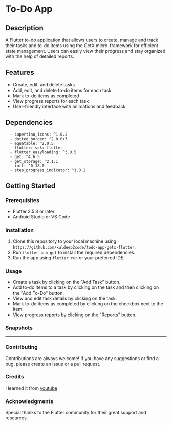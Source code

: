 # To-Do App

## Description
A Flutter to-do application that allows users to create, manage and track their tasks and to-do items using the GetX micro-framework for efficient state management. Users can easily view their progress and stay organized with the help of detailed reports.

## Features
- Create, edit, and delete tasks
- Add, edit, and delete to-do items for each task
- Mark to-do items as completed
- View progress reports for each task
- User-friendly interface with animations and feedback

## Dependencies
      - cupertino_icons: ^1.0.2
      - dotted_border: ^2.0.0+3
      - equatable: ^2.0.5
      - flutter: sdk: flutter
      - flutter_easyloading: ^3.0.5
      - get: ^4.6.5
      - get_storage: ^2.1.1
      - intl: ^0.18.0
      - step_progress_indicator: ^1.0.2

## Getting Started

### Prerequisites
  - Flutter 2.5.3 or later
  - Android Studio or VS Code
  
### Installation
1. Clone this repository to your local machine using 
   `https://github.com/kuldeep2code/todo-app-getx-flutter`.
2. Run `flutter pub get` to install the required dependencies.
3. Run the app using `flutter run` or your preferred IDE.

### Usage
  - Create a task by clicking on the "Add Task" button.
  - Add to-do items to a task by clicking on the task and then clicking on the "Add To-Do" button.
  - View and edit task details by clicking on the task.
  - Mark to-do items as completed by clicking on the checkbox next to the item.
  - View progress reports by clicking on the "Reports" button.

### Snapshots
----

### Contributing
Contributions are always welcome! If you have any suggestions or find a bug, please create an issue or a pull request.

### Credits
I learned it from [youtube](https://youtube.com/playlist?list=PLgGlvOHs_ZdB61bfGgznnepmS-L8ly-XN)

### Acknowledgments
Special thanks to the Flutter community for their great support and resources.

